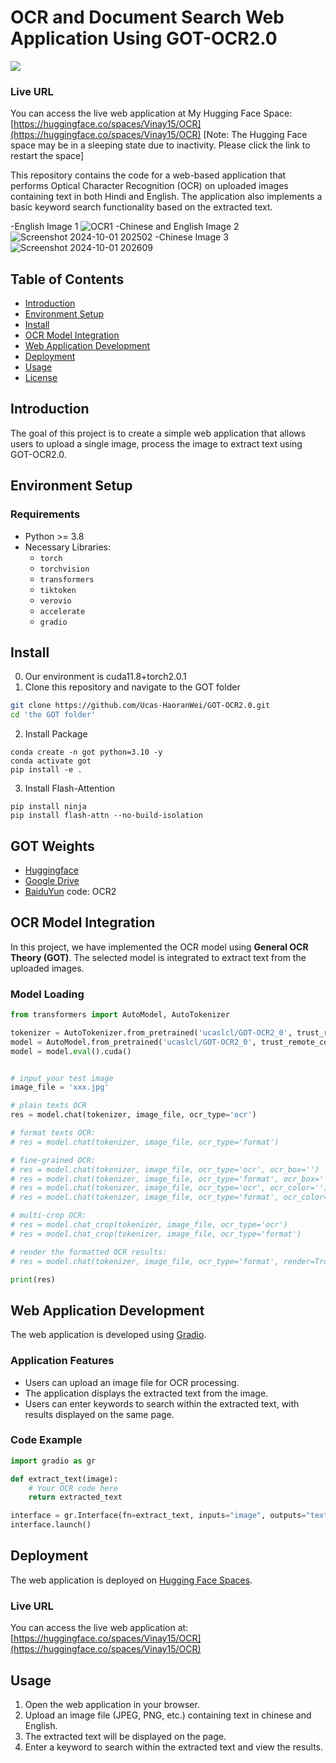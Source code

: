 # OCR and Document Search Web Application Using GOT-OCR2.0
<a href="https://huggingface.co/spaces/Vinay15/OCR"><img src="https://img.shields.io/badge/Huggingface-yellow"></a>
### Live URL
You can access the live web application at My Hugging Face Space: [https://huggingface.co/spaces/Vinay15/OCR](https://huggingface.co/spaces/Vinay15/OCR)
[Note: The Hugging Face space may be in a sleeping state due to inactivity. Please click the link to restart the space]

This repository contains the code for a web-based application that performs Optical Character Recognition (OCR) on uploaded images containing text in both Hindi and English. The application also implements a basic keyword search functionality based on the extracted text.

-English Image 1
![OCR1](https://github.com/user-attachments/assets/4ac16c5c-e2bb-43b6-b5e2-26060f49eeb7)
-Chinese and English Image 2
![Screenshot 2024-10-01 202502](https://github.com/user-attachments/assets/8f83a2f9-503b-4510-b2c6-4febeb3b33fe)
-Chinese Image 3
![Screenshot 2024-10-01 202609](https://github.com/user-attachments/assets/a6c9e892-1131-4314-acbb-c36ca90e2023)

## Table of Contents
- [Introduction](#introduction)
- [Environment Setup](#environment-setup)
- [Install](#Install)
- [OCR Model Integration](#ocr-model-integration)
- [Web Application Development](#web-application-development)
- [Deployment](#deployment)
- [Usage](#usage)
- [License](#license)

## Introduction

The goal of this project is to create a simple web application that allows users to upload a single image, process the image to extract text using GOT-OCR2.0.

## Environment Setup

### Requirements

- Python >= 3.8
- Necessary Libraries:
  - `torch`
  - `torchvision`
  - `transformers`
  - `tiktoken`
  - `verovio`
  - `accelerate`
  - `gradio`

## Install
0. Our environment is cuda11.8+torch2.0.1
1. Clone this repository and navigate to the GOT folder
```bash
git clone https://github.com/Ucas-HaoranWei/GOT-OCR2.0.git
cd 'the GOT folder'
```
2. Install Package
```Shell
conda create -n got python=3.10 -y
conda activate got
pip install -e .
```

3. Install Flash-Attention
```
pip install ninja
pip install flash-attn --no-build-isolation
```
## GOT Weights
- [Huggingface](https://huggingface.co/ucaslcl/GOT-OCR2_0)
- [Google Drive](https://drive.google.com/drive/folders/1OdDtsJ8bFJYlNUzCQG4hRkUL6V-qBQaN?usp=sharing)
- [BaiduYun](https://pan.baidu.com/s/1G4aArpCOt6I_trHv_1SE2g) code: OCR2

## OCR Model Integration

In this project, we have implemented the OCR model using **General OCR Theory (GOT)**. The selected model is integrated to extract text from the uploaded images.

### Model Loading
```python
from transformers import AutoModel, AutoTokenizer

tokenizer = AutoTokenizer.from_pretrained('ucaslcl/GOT-OCR2_0', trust_remote_code=True)
model = AutoModel.from_pretrained('ucaslcl/GOT-OCR2_0', trust_remote_code=True, low_cpu_mem_usage=True, device_map='cuda', use_safetensors=True, pad_token_id=tokenizer.eos_token_id)
model = model.eval().cuda()


# input your test image
image_file = 'xxx.jpg'

# plain texts OCR
res = model.chat(tokenizer, image_file, ocr_type='ocr')

# format texts OCR:
# res = model.chat(tokenizer, image_file, ocr_type='format')

# fine-grained OCR:
# res = model.chat(tokenizer, image_file, ocr_type='ocr', ocr_box='')
# res = model.chat(tokenizer, image_file, ocr_type='format', ocr_box='')
# res = model.chat(tokenizer, image_file, ocr_type='ocr', ocr_color='')
# res = model.chat(tokenizer, image_file, ocr_type='format', ocr_color='')

# multi-crop OCR:
# res = model.chat_crop(tokenizer, image_file, ocr_type='ocr')
# res = model.chat_crop(tokenizer, image_file, ocr_type='format')

# render the formatted OCR results:
# res = model.chat(tokenizer, image_file, ocr_type='format', render=True, save_render_file = './demo.html')

print(res)

```

## Web Application Development

The web application is developed using [Gradio](https://gradio.app/).

### Application Features
- Users can upload an image file for OCR processing.
- The application displays the extracted text from the image.
- Users can enter keywords to search within the extracted text, with results displayed on the same page.

### Code Example
```python
import gradio as gr

def extract_text(image):
    # Your OCR code here
    return extracted_text

interface = gr.Interface(fn=extract_text, inputs="image", outputs="text")
interface.launch()
```

## Deployment

The web application is deployed on [Hugging Face Spaces](https://huggingface.co/spaces/Vinay15/OCR).

### Live URL
You can access the live web application at: [https://huggingface.co/spaces/Vinay15/OCR](https://huggingface.co/spaces/Vinay15/OCR)

## Usage

1. Open the web application in your browser.
2. Upload an image file (JPEG, PNG, etc.) containing text in chinese and English.
3. The extracted text will be displayed on the page.
4. Enter a keyword to search within the extracted text and view the results.
